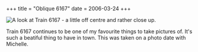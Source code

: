 +++
title = "Oblique 6167"
date = 2006-03-24
+++

![A look at Train 6167 - a little off centre and rather close up.](/photos/Oblique6167.jpg)

Train 6167 continues to be one of my favourite things to take pictures of. It's such a beatiful thing to have in town. This was taken on a photo date with Michelle.
